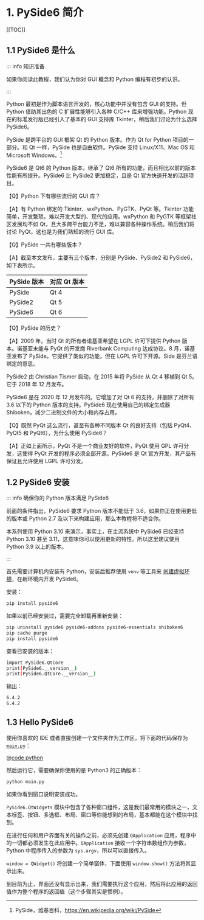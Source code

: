 # 1. PySide6 简介

[[TOC]]

## 1.1 PySide6 是什么

::: info 知识准备

如果你阅读此教程，我们认为你对 GUI 概念和 Python 编程有初步的认识。

:::

Python 最初是作为脚本语言开发的，核心功能中并没有包含 GUI 的支持。但 Python 借助其出色的 C 扩展性能够引入各种 C/C++ 库来增强功能。Python 现在的标准发行版已经引入了基本的 GUI 支持库 Tkinter，稍后我们讨论为什么选择 PySide6。

PySide 是跨平台的 GUI 框架 Qt 的 Python 版本。作为 Qt for Python 项目的一部分。和 Qt 一样，PySide 也是自由软件。PySide 支持 Linux/X11、Mac OS 和 Microsoft Windows。[^1]

[^1]: PySide，维基百科，<https://en.wikipedia.org/wiki/PySide>

PySide6 是 Qt6 的 Python 版本，继承了 Qt6 所有的功能，而且相比以前的版本性能有所提升。PySide6 比 PySide2 更加稳定，且是 Qt 官方快速开发的活跃项目。

【Q】Python 下有哪些流行的 GUI 库？

【A】有 Python 绑定的 Tkinter、wxPython、PyGTK、PyQt 等。Tkinter 功能简单，开发繁琐，难以开发大型的、现代的应用。wxPython 和 PyGTK 等框架社区发展均不如 Qt，且大多跨平台能力不足，难以兼容各种操作系统。稍后我们将讨论 PyQt，这也是为我们熟知的流行 GUI 库。

【Q】PySide 一共有哪些版本？

【A】截至本文发布，主要有三个版本，分别是 PySide、PySide2 和 PySide6，如下表所示。

| PySide 版本 | 对应 Qt 版本 |
| ----------- | ------------ |
| PySide      | Qt 4         |
| PySide2     | Qt 5         |
| PySide6     | Qt 6         |

【Q】PySide 的历史？

【A】2009 年，当时 Qt 的所有者诺基亚希望在 LGPL 许可下提供 Python 版本。诺基亚未能与 PyQt 的开发商 Riverbank Computing 达成协议。8 月，诺基亚发布了 PySide。它提供了类似的功能，但在 LGPL 许可下开源。Side 是芬兰语绑定的意思。

PySide2 由 Christian Tismer 启动，在 2015 年将 PySide 从 Qt 4 移植到 Qt 5。它于 2018 年 12 月发布。

PySide6 是在 2020 年 12 月发布的。它增加了对 Qt 6 的支持，并删除了对所有 3.6 以下的 Python 版本的支持。PySide6 现在使用自己的绑定生成器 Shiboken，减少二进制文件的大小和内存占用。

【Q】既然 PyQt 这么流行，甚至有各种不同版本 Qt 的良好支持（包括 PyQt4、PyQt5 和 PyQt6），为什么使用 PySide6？

【A】正如上面所示，PyQt 不是一个商业友好的软件，PyQt 使用 GPL 许可分发，这使得 PyQt 开发的程序必须全部开源。PySide6 是 Qt 官方开发，其产品有保证且允许使用 LGPL 许可分发。

## 1.2 PySide6 安装

::: info 确保你的 Python 版本满足 PySide6

前面的条件指出，PySide6 要求 Python 版本不能低于 3.6，如果你正在使用更低的版本或 Python 2.7 及以下来构建应用，那么本教程将不适合你。

本系列使用 Python 3.10 来演示，事实上，在主流系统中 PySide6 已经支持 Python 3.10 甚至 3.11，这意味你可以使用更新的特性。所以这里建议使用 Python 3.9 以上的版本。

:::

首先需要计算机内安装有 Python，安装后推荐使用 `venv` 等工具来 [创建虚拟环境](../../../python-core/stdlib/venv.md)，在新环境内开发 PySide6。

安装：

```bash
pip install pyside6
```

如果以前已经安装过，需要完全卸载再重新安装：

```bash
pip uninstall pyside6 pyside6-addons pyside6-essentials shiboken6
pip cache purge
pip install pyside6
```

查看已安装的版本：

```bash
import PySide6.QtCore
print(PySide6.__version__)
print(PySide6.QtCore.__version__)
```

输出：

```bash
6.4.2
6.4.2
```

## 1.3 Hello PySide6

使用你喜欢的 IDE 或者直接创建一个文件夹作为工作区。将下面的代码保存为 [`main.py`](https://github.com/Sun-ZhenXing/vuepress-python-notes/tree/main/docs/pypi-package/pyside6/chapter01/src/main.py)：

@[code python](./src/main.py)

然后运行它，需要确保你使用的是 Python3 的正确版本：

```bash
python main.py
```

如果你看到窗口说明安装成功。

`PySide6.QtWidgets` 模块中包含了各种窗口组件，这是我们最常用的模块之一，文本标签、按钮、多选框、布局、窗口等你能想到的布局，基本都能在这个模块中找到。

在进行任何和用户界面有关的操作之前，必须先创建 `QApplication` 应用，程序中的一切都必须发生在此应用中。`QApplication` 接收一个字符串数组作为参数，Python 中程序传入的参数为 `sys.argv`，所以可以直接传入。

`window = QWidget()` 将创建一个简单窗体，下面使用 `window.show()` 方法将其显示出来。

到目前为止，界面还没有显示出来，我们需要执行这个应用，然后将此应用的返回值作为整个程序的返回值（这个步骤其实是惯例）。

